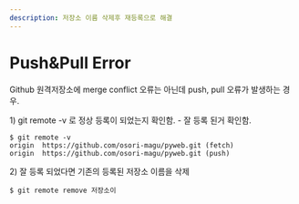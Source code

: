 ```yaml
---
description: 저장소 이름 삭제후 재등록으로 해결
---
```


# Push&Pull Error

Github  원격저장소에 merge conflict 오류는 아닌데 push, pull 오류가 발생하는 경우. 

1\) git remote -v 로 정상 등록이 되었는지 확인함.  - 잘 등록 된거 확인함. 

```text
$ git remote -v 
origin  https://github.com/osori-magu/pyweb.git (fetch)
origin  https://github.com/osori-magu/pyweb.git (push)
```

2\) 잘 등록 되었다면 기존의 등록된 저장소 이름을 삭제

```text
$ git remote remove 저장소이
```



